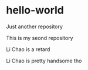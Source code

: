 # hello-world
Just another repository

This is my seond repository

Li Chao is a retard

Li Chao is pretty handsome tho
